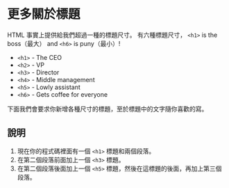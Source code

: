 更多關於標題
============

HTML 事實上提供給我們超過一種的標題尺寸。
有六種標題尺寸， `<h1>` is the boss（最大） and `<h6>` is puny（最小）!

* `<h1>` - The CEO
* `<h2>` - VP
* `<h3>` - Director
* `<h4>` - Middle management
* `<h5>` - Lowly assistant
* `<h6>` - Gets coffee for everyone

下面我們會要求你新增各種尺寸的標題，至於標題中的文字隨你喜歡的寫。


說明
----
1. 現在你的程式碼裡面有一個 `<h1>` 標題和兩個段落。
2. 在第二個段落前面加上一個 `<h3>` 標題。
3. 在第二個段落後面加上一個 `<h5>` 標題，然後在這標題的後面，再加上第三個段落。
